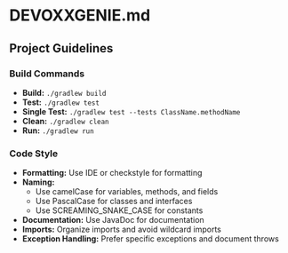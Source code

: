 # DEVOXXGENIE.md

## Project Guidelines

### Build Commands

- **Build:** `./gradlew build`
- **Test:** `./gradlew test`
- **Single Test:** `./gradlew test --tests ClassName.methodName`
- **Clean:** `./gradlew clean`
- **Run:** `./gradlew run`

### Code Style

- **Formatting:** Use IDE or checkstyle for formatting
- **Naming:**
  - Use camelCase for variables, methods, and fields
  - Use PascalCase for classes and interfaces
  - Use SCREAMING_SNAKE_CASE for constants
- **Documentation:** Use JavaDoc for documentation
- **Imports:** Organize imports and avoid wildcard imports
- **Exception Handling:** Prefer specific exceptions and document throws

